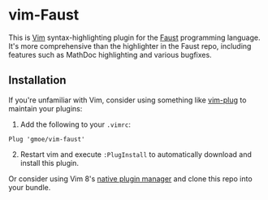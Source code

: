 # vim-Faust

This is [Vim][] syntax-highlighting plugin for the [Faust][] programming language. It's
more comprehensive than the highlighter in the Faust repo, including features such as
MathDoc highlighting and various bugfixes.

[Vim]: https://www.vim.org/
[Faust]: http://faust.grame.fr/

## Installation

If you're unfamiliar with Vim, consider using something like [vim-plug][] to
maintain your plugins:

1. Add the following to your `.vimrc`:
```vim
Plug 'gmoe/vim-faust'
```
2. Restart vim and execute `:PlugInstall` to automatically download and install
   this plugin.

Or consider using Vim 8's [native plugin manager][vim8] and clone this repo
into your bundle.

[vim-plug]: https://vimhelp.org/repeat.txt.html#packages
[vim8]: https://vimhelp.org/repeat.txt.html#packages
